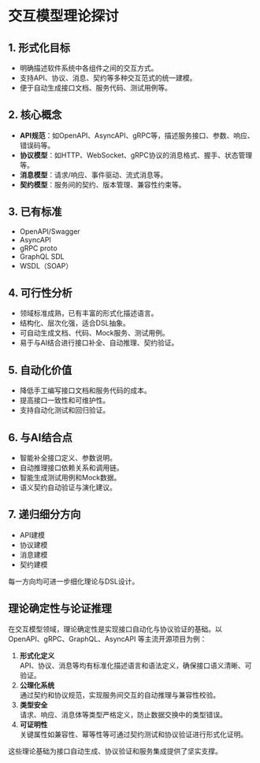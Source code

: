 # 交互模型理论探讨

## 1. 形式化目标

- 明确描述软件系统中各组件之间的交互方式。
- 支持API、协议、消息、契约等多种交互范式的统一建模。
- 便于自动生成接口文档、服务代码、测试用例等。

## 2. 核心概念

- **API规范**：如OpenAPI、AsyncAPI、gRPC等，描述服务接口、参数、响应、错误码等。
- **协议模型**：如HTTP、WebSocket、gRPC协议的消息格式、握手、状态管理等。
- **消息模型**：请求/响应、事件驱动、流式消息等。
- **契约模型**：服务间的契约、版本管理、兼容性约束等。

## 3. 已有标准

- OpenAPI/Swagger
- AsyncAPI
- gRPC proto
- GraphQL SDL
- WSDL（SOAP）

## 4. 可行性分析

- 领域标准成熟，已有丰富的形式化描述语言。
- 结构化、层次化强，适合DSL抽象。
- 可自动生成文档、代码、Mock服务、测试用例。
- 易于与AI结合进行接口补全、自动推理、契约验证。

## 5. 自动化价值

- 降低手工编写接口文档和服务代码的成本。
- 提高接口一致性和可维护性。
- 支持自动化测试和回归验证。

## 6. 与AI结合点

- 智能补全接口定义、参数说明。
- 自动推理接口依赖关系和调用链。
- 智能生成测试用例和Mock数据。
- 语义契约自动验证与演化建议。

## 7. 递归细分方向

- API建模
- 协议建模
- 消息建模
- 契约建模

每一方向均可进一步细化理论与DSL设计。

## 理论确定性与论证推理

在交互模型领域，理论确定性是实现接口自动化与协议验证的基础。以 OpenAPI、gRPC、GraphQL、AsyncAPI 等主流开源项目为例：

1. **形式化定义**  
   API、协议、消息等均有标准化描述语言和语法定义，确保接口语义清晰、可验证。
2. **公理化系统**  
   通过契约和协议规范，实现服务间交互的自动推理与兼容性校验。
3. **类型安全**  
   请求、响应、消息体等类型严格定义，防止数据交换中的类型错误。
4. **可证明性**  
   关键属性如兼容性、幂等性等可通过契约测试和协议验证进行形式化证明。

这些理论基础为接口自动生成、协议验证和服务集成提供了坚实支撑。
